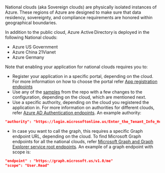 National clouds (aka Sovereign clouds) are physically isolated instances of Azure. These regions of Azure are designed to make sure that data residency, sovereignty, and compliance requirements are honored within geographical boundaries.

In addition to the public cloud​, Azure Active Directory is deployed in the following National clouds:  

- Azure US Government
- Azure China 21Vianet
- Azure Germany

Note that enabling your application for national clouds requires you to:

- Register your application in a specific portal, depending on the cloud. For more information on how to choose the portal refer [App registration endpoints](https://docs.microsoft.com/en-us/azure/active-directory/develop/authentication-national-cloud#app-registration-endpoints)
- Use any of the [samples](https://github.com/AzureAD/microsoft-authentication-library-for-python/tree/dev/sample) from the repo with a few changes to the configuration, depending on the cloud, which are mentioned next.
- Use a specific authority, depending on the cloud you registered the application in. For more information on authorities for different clouds, refer [Azure AD Authentication endpoints](https://docs.microsoft.com/en-us/azure/active-directory/develop/authentication-national-cloud#azure-ad-authentication-endpoints).
An example authority:
```json
"authority": "https://login.microsoftonline.us/Enter_the_Tenant_Info_Here"
```

- In case you want to call the graph, this requires a specific Graph endpoint URL, depending on the cloud. To find Microsoft Graph endpoints for all the national clouds, refer [Microsoft Graph and Graph Explorer service root endpoints](https://docs.microsoft.com/en-us/graph/deployments#microsoft-graph-and-graph-explorer-service-root-endpoints
). An example of a graph endpoint with scope is:

```json
"endpoint" : "https://graph.microsoft.us/v1.0/me"
"scope": "User.Read"
```
